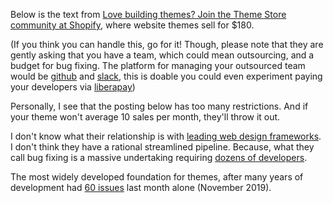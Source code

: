 Below is the text from [Love building themes? Join the Theme Store
community at Shopify][1], where website themes sell for $180.

(If you think you can handle this, go for it! Though, please note that they
are gently asking that you have a team, which could mean outsourcing, and a
budget for bug fixing. The platform for managing your outsourced team would
be [github][2] and [slack][3], this is doable you could even experiment
paying your developers via [liberapay][4])

Personally, I see that the posting below has too many restrictions. And if
your theme won't average 10 sales per month, they'll throw it out.

I don't know what their relationship is with [leading web design
frameworks][5]. I don't think they have a rational streamlined pipeline.
Because, what they call bug fixing is a massive undertaking requiring
[dozens of developers][6].

The most widely developed foundation for themes, after many years of
development had [60 issues][7] last month alone (November 2019).

[1]: https://themes.shopify.com/services/themes/guidelines
[2]: https://github.com/
[3]: https://slack.com/
[4]: https://liberapay.com/
[5]: https://github.com/topics/css
[6]: https://github.com/twbs/bootstrap/graphs/contributors
[7]: https://github.com/twbs/bootstrap/pulse/monthly